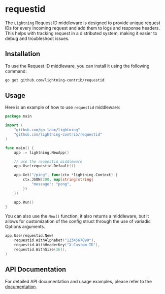# requestid

The `Lightning` Request ID middleware is designed to provide unique request IDs for every incoming request and add them to logs and response headers. This helps with tracking request in a distributed system, making it easier to debug and troubleshoot issues.

## Installation

To use the Request ID middleware, you can install it using the following command:

```bash
go get github.com/lightning-contrib/requestid
```

## Usage

Here is an example of how to use `requestid` middleware:

```go
package main

import (
    "github.com/go-labx/lightning"
    "github.com/lightning-contrib/requestid"
)

func main() {
    app := lightning.NewApp()

    // use the requestid middleware
    app.Use(requestid.Default())

    app.Get("/ping", func(ctx *lightning.Context) {
        ctx.JSON(200, map[string]string{
            "message": "pong",
        })
    })

    app.Run()
}
```

You can also use the `New()` function, it also returns a middleware, but it allows for customization of the config struct through the use of variadic Options arguments.

```go
app.Use(requestid.New(
    requestid.WithAlphabet("1234567890"),
    requestid.WithHeaderKey("X-Custom-ID"),
    requestid.WithSize(16)),
)
```

## API Documentation

For detailed API documentation and usage examples, please refer to the [documentation](https://pkg.go.dev/github.com/lightning-contrib/requestid).
